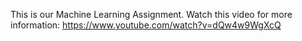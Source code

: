 This is our Machine Learning Assignment.
Watch this video for more information: https://www.youtube.com/watch?v=dQw4w9WgXcQ
